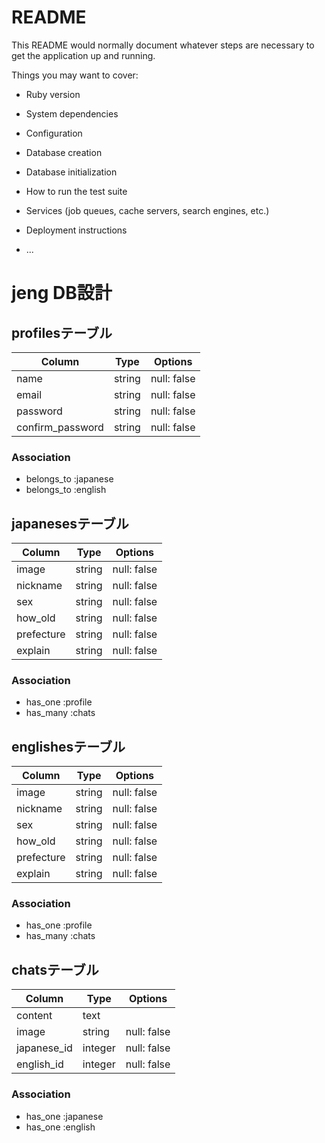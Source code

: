 # README

This README would normally document whatever steps are necessary to get the
application up and running.

Things you may want to cover:

* Ruby version

* System dependencies

* Configuration

* Database creation

* Database initialization

* How to run the test suite

* Services (job queues, cache servers, search engines, etc.)

* Deployment instructions

* ...

# jeng DB設計
## profilesテーブル
|Column|Type|Options|
|------|----|-------|
|name|string|null: false|
|email|string|null: false|
|password|string|null: false|
|confirm_password|string|null: false|
### Association
- belongs_to :japanese
- belongs_to :english

## japanesesテーブル
|Column|Type|Options|
|------|----|-------|
|image|string|null: false|
|nickname|string|null: false|
|sex|string|null: false|
|how_old|string|null: false|
|prefecture|string|null: false|
|explain|string|null: false|
### Association
- has_one :profile
- has_many :chats

## englishesテーブル
|Column|Type|Options|
|------|----|-------|
|image|string|null: false|
|nickname|string|null: false|
|sex|string|null: false|
|how_old|string|null: false|
|prefecture|string|null: false|
|explain|string|null: false|
### Association
- has_one :profile
- has_many :chats

## chatsテーブル
|Column|Type|Options|
|------|----|-------|
|content|text||
|image|string|null: false|
|japanese_id|integer|null: false|
|english_id|integer|null: false|
### Association
- has_one :japanese
- has_one :english

